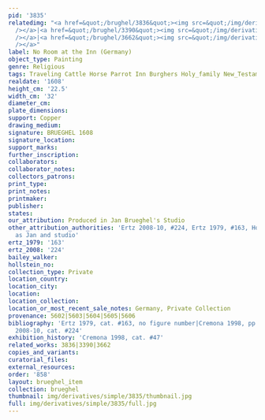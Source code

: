 ```yaml
---
pid: '3835'
relatedimg: "<a href=&quot;/brughel/3836&quot;><img src=&quot;/img/derivatives/simple/3836/thumbnail.jpg&quot;
  /></a>|<a href=&quot;/brughel/3390&quot;><img src=&quot;/img/derivatives/simple/3390/thumbnail.jpg&quot;
  /></a>|<a href=&quot;/brughel/3662&quot;><img src=&quot;/img/derivatives/simple/3662/thumbnail.jpg&quot;
  /></a>"
label: No Room at the Inn (Germany)
object_type: Painting
genre: Religious
tags: Traveling Cattle Horse Parrot Inn Burghers Holy_family New_Testament Road Wagon
realdate: '1608'
height_cm: '22.5'
width_cm: '32'
diameter_cm: 
plate_dimensions: 
support: Copper
drawing_medium: 
signature: BRUEGHEL 1608
signature_location: 
support_marks: 
further_inscription: 
collaborators: 
collaborator_notes: 
collectors_patrons: 
print_type: 
print_notes: 
printmaker: 
publisher: 
states: 
our_attribution: Produced in Jan Brueghel's Studio
other_attribution_authorities: 'Ertz 2008-10, #224, Ertz 1979, #163, Honig database
  as Jan and studio'
ertz_1979: '163'
ertz_2008: '224'
bailey_walker: 
hollstein_no: 
collection_type: Private
location_country: 
location_city: 
location: 
location_collection: 
location_or_most_recent_sale_notes: Germany, Private Collection
provenance: 5602|5603|5604|5605|5606
bibliography: 'Ertz 1979, cat. #163, no figure number|Cremona 1998, pp. 166-169|Ertz
  2008-10, cat. #224'
exhibition_history: 'Cremona 1998, cat. #47'
related_works: 3836|3390|3662
copies_and_variants: 
curatorial_files: 
external_resources: 
order: '858'
layout: brueghel_item
collection: brueghel
thumbnail: img/derivatives/simple/3835/thumbnail.jpg
full: img/derivatives/simple/3835/full.jpg
---
```

